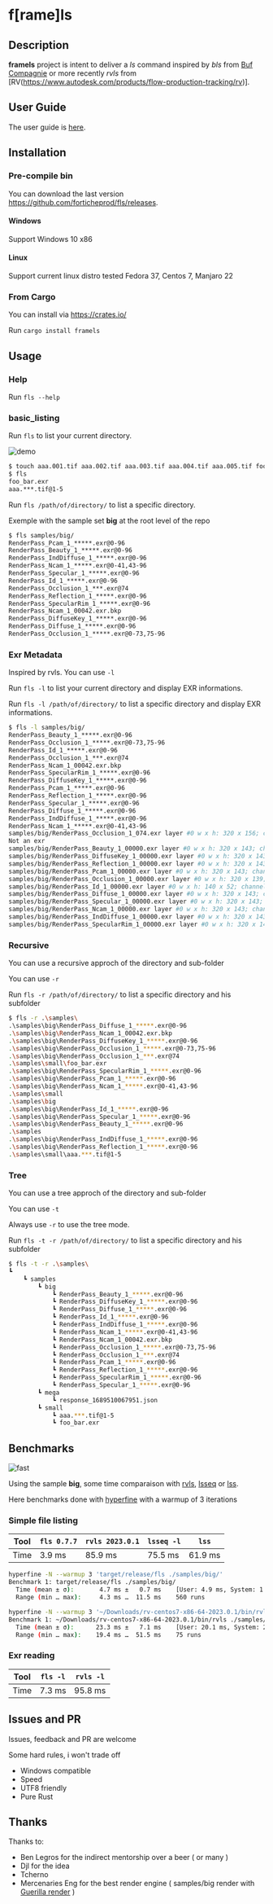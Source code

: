# f[rame]ls

## Description

**framels** project is intent to deliver a *ls* command inspired by *bls* from
[Buf Compagnie](https://buf.com/) or more recently *rvls* from [RV(https://www.autodesk.com/products/flow-production-tracking/rv)].

## User Guide

The user guide is [here](https://forticheprod.github.io/fls/).

## Installation

### Pre-compile bin

You can download the last version <https://github.com/forticheprod/fls/releases>.

#### Windows

Support Windows 10 x86

#### Linux

Support current linux distro tested Fedora 37, Centos 7, Manjaro 22

### From Cargo

You can install via [<https://crates.io/>](https://crates.io/crates/framels)

Run `cargo install framels`

## Usage

### Help

Run `fls --help`

### basic_listing

Run `fls` to list your current directory.

![demo](./images/fls_demo.gif)

```bash
$ touch aaa.001.tif aaa.002.tif aaa.003.tif aaa.004.tif aaa.005.tif foo_bar.exr
$ fls
foo_bar.exr
aaa.***.tif@1-5
```

Run `fls /path/of/directory/` to list a specific directory.

Exemple with the sample set **big** at the root level of the repo

```bash
$ fls samples/big/
RenderPass_Pcam_1_*****.exr@0-96
RenderPass_Beauty_1_*****.exr@0-96
RenderPass_IndDiffuse_1_*****.exr@0-96
RenderPass_Ncam_1_*****.exr@0-41,43-96
RenderPass_Specular_1_*****.exr@0-96
RenderPass_Id_1_*****.exr@0-96
RenderPass_Occlusion_1_***.exr@74
RenderPass_Reflection_1_*****.exr@0-96
RenderPass_SpecularRim_1_*****.exr@0-96
RenderPass_Ncam_1_00042.exr.bkp
RenderPass_DiffuseKey_1_*****.exr@0-96
RenderPass_Diffuse_1_*****.exr@0-96
RenderPass_Occlusion_1_*****.exr@0-73,75-96
```

### Exr Metadata

Inspired by rvls. You can use `-l`

Run `fls -l` to list your current directory and display EXR informations.

Run `fls -l /path/of/directory/` to list a specific directory and display EXR informations.

```bash
$ fls -l samples/big/
RenderPass_Beauty_1_*****.exr@0-96
RenderPass_Occlusion_1_*****.exr@0-73,75-96
RenderPass_Id_1_*****.exr@0-96
RenderPass_Occlusion_1_***.exr@74
RenderPass_Ncam_1_00042.exr.bkp
RenderPass_SpecularRim_1_*****.exr@0-96
RenderPass_DiffuseKey_1_*****.exr@0-96
RenderPass_Pcam_1_*****.exr@0-96
RenderPass_Reflection_1_*****.exr@0-96
RenderPass_Specular_1_*****.exr@0-96
RenderPass_Diffuse_1_*****.exr@0-96
RenderPass_IndDiffuse_1_*****.exr@0-96
RenderPass_Ncam_1_*****.exr@0-41,43-96
samples/big/RenderPass_Occlusion_1_074.exr layer #0 w x h: 320 x 156; channels: A,B,G,R, bit depth: F16
Not an exr
samples/big/RenderPass_Beauty_1_00000.exr layer #0 w x h: 320 x 143; channels: A,B,G,Plane_Beauty.A,Plane_Beauty.B,Plane_Beauty.G,Plane_Beauty.R,R,Spheres_Beauty.A,Spheres_Beauty.B,Spheres_Beauty.G,Spheres_Beauty.R, bit depth: F16
samples/big/RenderPass_DiffuseKey_1_00000.exr layer #0 w x h: 320 x 143; channels: A,B,G,R, bit depth: F16
samples/big/RenderPass_Reflection_1_00000.exr layer #0 w x h: 320 x 143; channels: A,B,G,R, bit depth: F16
samples/big/RenderPass_Pcam_1_00000.exr layer #0 w x h: 320 x 143; channels: A,B,G,R, bit depth: F32
samples/big/RenderPass_Occlusion_1_00000.exr layer #0 w x h: 320 x 139; channels: A,B,G,R, bit depth: F16
samples/big/RenderPass_Id_1_00000.exr layer #0 w x h: 140 x 52; channels: A,B,G,R, bit depth: F16
samples/big/RenderPass_Diffuse_1_00000.exr layer #0 w x h: 320 x 143; channels: A,B,G,R, bit depth: F16
samples/big/RenderPass_Specular_1_00000.exr layer #0 w x h: 320 x 143; channels: A,B,G,R, bit depth: F16
samples/big/RenderPass_Ncam_1_00000.exr layer #0 w x h: 320 x 143; channels: A,B,G,R, bit depth: F16
samples/big/RenderPass_IndDiffuse_1_00000.exr layer #0 w x h: 320 x 143; channels: A,B,G,R, bit depth: F16
samples/big/RenderPass_SpecularRim_1_00000.exr layer #0 w x h: 320 x 143; channels: A,B,G,R, bit depth: F16
```

### Recursive

You can use a recursive approch of the directory and sub-folder

You can use `-r`

Run `fls -r /path/of/directory/` to list a specific directory and his
subfolder

```bash
$ fls -r .\samples\
.\samples\big\RenderPass_Diffuse_1_*****.exr@0-96
.\samples\big\RenderPass_Ncam_1_00042.exr.bkp
.\samples\big\RenderPass_DiffuseKey_1_*****.exr@0-96
.\samples\big\RenderPass_Occlusion_1_*****.exr@0-73,75-96
.\samples\big\RenderPass_Occlusion_1_***.exr@74
.\samples\small\foo_bar.exr
.\samples\big\RenderPass_SpecularRim_1_*****.exr@0-96
.\samples\big\RenderPass_Pcam_1_*****.exr@0-96
.\samples\big\RenderPass_Ncam_1_*****.exr@0-41,43-96
.\samples\small
.\samples\big
.\samples\big\RenderPass_Id_1_*****.exr@0-96
.\samples\big\RenderPass_Specular_1_*****.exr@0-96
.\samples\big\RenderPass_Beauty_1_*****.exr@0-96
.\samples
.\samples\big\RenderPass_IndDiffuse_1_*****.exr@0-96
.\samples\big\RenderPass_Reflection_1_*****.exr@0-96
.\samples\small\aaa.***.tif@1-5
```

### Tree

You can use a tree approch of the directory and sub-folder

You can use `-t`

Always use `-r` to use the tree mode.

Run `fls -t -r /path/of/directory/` to list a specific directory and his
subfolder

```bash
$ fls -t -r .\samples\
┗ 
    ┗ samples
        ┗ big
            ┗ RenderPass_Beauty_1_*****.exr@0-96
            ┗ RenderPass_DiffuseKey_1_*****.exr@0-96
            ┗ RenderPass_Diffuse_1_*****.exr@0-96
            ┗ RenderPass_Id_1_*****.exr@0-96
            ┗ RenderPass_IndDiffuse_1_*****.exr@0-96
            ┗ RenderPass_Ncam_1_*****.exr@0-41,43-96
            ┗ RenderPass_Ncam_1_00042.exr.bkp
            ┗ RenderPass_Occlusion_1_*****.exr@0-73,75-96
            ┗ RenderPass_Occlusion_1_***.exr@74
            ┗ RenderPass_Pcam_1_*****.exr@0-96
            ┗ RenderPass_Reflection_1_*****.exr@0-96
            ┗ RenderPass_SpecularRim_1_*****.exr@0-96
            ┗ RenderPass_Specular_1_*****.exr@0-96
        ┗ mega
            ┗ response_1689510067951.json
        ┗ small
            ┗ aaa.***.tif@1-5
            ┗ foo_bar.exr
```

## Benchmarks

![fast](https://camo.githubusercontent.com/e8a50ee9600d66095bf0046f06e65ef8fe0675a40122db2a801d1f66e595add6/68747470733a2f2f692e726564642e69742f74376e733971746235676838312e6a7067)

Using the sample **big**, some time comparaison with [rvls](https://www.shotgridsoftware.com/rv/download/), [lsseq](https://github.com/jrowellfx/lsseq) or [lss](https://github.com/rsgalloway/pyseq).

Here benchmarks done with [hyperfine](https://github.com/sharkdp/hyperfine) with a warmup of 3 iterations

### Simple file listing

| Tool |`fls 0.7.7`| `rvls 2023.0.1`|`lsseq -l`| `lss`    |
|------|-----------|----------------|----------|----------|
| Time | 3.9 ms    | 85.9 ms        | 75.5 ms  | 61.9 ms  |

```bash
hyperfine -N --warmup 3 'target/release/fls ./samples/big/'
Benchmark 1: target/release/fls ./samples/big/
  Time (mean ± σ):       4.7 ms ±   0.7 ms    [User: 4.9 ms, System: 1.7 ms]
  Range (min … max):     4.3 ms …  11.5 ms    560 runs
```

```bash
hyperfine -N --warmup 3 '~/Downloads/rv-centos7-x86-64-2023.0.1/bin/rvls ./samples/big/'
Benchmark 1: ~/Downloads/rv-centos7-x86-64-2023.0.1/bin/rvls ./samples/big/
  Time (mean ± σ):      23.3 ms ±   7.1 ms    [User: 20.1 ms, System: 2.3 ms]
  Range (min … max):    19.4 ms …  51.5 ms    75 runs
```

### Exr reading

| Tool | `fls -l` | `rvls -l`|
|------|----------|----------|
| Time | 7.3 ms   | 95.8 ms  |

## Issues and PR

Issues, feedback and PR are welcome

Some hard rules, i won't trade off

- Windows compatible
- Speed
- UTF8 friendly
- Pure Rust

## Thanks

Thanks to:

- Ben Legros for the indirect mentorship over a beer ( or many )
- Djl for the idea
- Tcherno
- Mercenaries Eng for the best render engine ( samples/big render with [Guerilla render](http://guerillarender.com/) )
